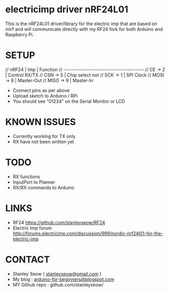 electricimp driver nRF24L01
===========================

This is the nRF24L01 driver/library for the electric imp that are based on mirf and 
will communicate directly with my RF24 fork for both Arduino and Raspberry Pi.


SETUP
=====

//  nRF24  |  Imp  | Function
//  ---------------------------------------
//  CE    ->   2   |  Control RX/TX
//  CSN   ->   5   |  Chip select not
//  SCK   ->   1   |  SPI Clock
//  MOSI  ->   8   |  Master-Out
//  MISO  ->   9   |  Master-In

- Connect pins as per above
- Upload sketch to Arduino / RPi
- You should see "01234" on the Serial Monitor or LCD


KNOWN ISSUES
============
- Currently working for TX only
- RX have not been written yet


TODO
====
- RX functions
- InputPort to Planner
- RX/RX commands to Arduino


LINKS
=====
- RF24 https://github.com/stanleyseow/RF24
- Electric Imp forum http://forums.electricimp.com/discussion/999/nordic-nrf24l01-for-the-electric-imp


CONTACT
=======
- Stanley Seow ( stanleyseow@gmail.com )
- My blog : arduino-for-beginners@blogspot.com
- MY Github repo : github.com/stanleyseow/






